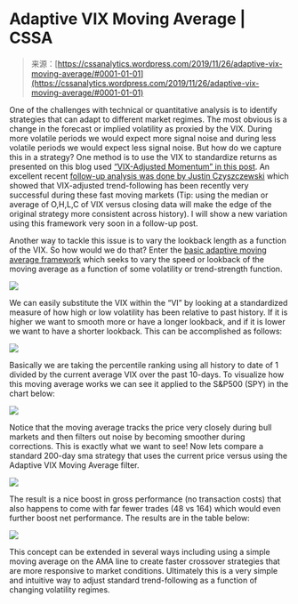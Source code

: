 <!--yml
category: 未分类
date: 2024-05-12 17:39:32
-->

# Adaptive VIX Moving Average | CSSA

> 来源：[https://cssanalytics.wordpress.com/2019/11/26/adaptive-vix-moving-average/#0001-01-01](https://cssanalytics.wordpress.com/2019/11/26/adaptive-vix-moving-average/#0001-01-01)

One of the challenges with technical or quantitative analysis is to identify strategies that can adapt to different market regimes. The most obvious is a change in the forecast or implied volatility as proxied by the VIX. During more volatile periods we would expect more signal noise and during less volatile periods we would expect less signal noise. But how do we capture this in a strategy? One method is to use the VIX to standardize returns as presented on this blog used [“VIX-Adjusted Momentum” in this post](https://cssanalytics.wordpress.com/2014/07/29/vix-adjusted-momentum/). An excellent recent [follow-up analysis was done by Justin Czyszczewski](https://justinczyszczewski.com/vix-and-trend-following/) which showed that VIX-adjusted trend-following has been recently very successful during these fast moving markets (Tip: using the median or average of O,H,L,C of VIX versus closing data will make the edge of the original strategy more consistent across history). I will show a new variation using this framework very soon in a follow-up post.

Another way to tackle this issue is to vary the lookback length as a function of the VIX. So how would we do that? Enter the [basic adaptive moving average framework](https://www.tradingtechnologies.com/xtrader-help/x-study/technical-indicator-definitions/adaptive-moving-average-ama/) which seeks to vary the speed or lookback of the moving average as a function of some volatility or trend-strength function.

![](img/0b4ea60d704fcfe7d39b9754c7cc013e.png)

We can easily substitute the VIX within the “VI” by looking at a standardized measure of how high or low volatility has been relative to past history. If it is higher we want to smooth more or have a longer lookback, and if it is lower we want to have a shorter lookback. This can be accomplished as follows:

![](img/b09056cb61d7be86aa5361cd59c655e0.png)

Basically we are taking the percentile ranking using all history to date of 1 divided by the current average VIX over the past 10-days. To visualize how this moving average works we can see it applied to the S&P500 (SPY) in the chart below:

![](img/713fbde001b9c3dd9af701961848b4b1.png)

Notice that the moving average tracks the price very closely during bull markets and then filters out noise by becoming smoother during corrections. This is exactly what we want to see! Now lets compare a standard 200-day sma strategy that uses the current price versus using the Adaptive VIX Moving Average filter.

![](img/e7cc2193fc5ab6f542aec9936d4ae607.png)

The result is a nice boost in gross performance (no transaction costs) that also happens to come with far fewer trades (48 vs 164) which would even further boost net performance. The results are in the table below:

![](img/4f1061b5764c8efcfd129ce3991f80f9.png)

This concept can be extended in several ways including using a simple moving average on the AMA line to create faster crossover strategies that are more responsive to market conditions. Ultimately this is a very simple and intuitive way to adjust standard trend-following as a function of changing volatility regimes.